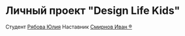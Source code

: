 # Личный проект "Design Life Kids"

Студент [Рябова Юлия](http://t.me/ryabova-yuliya)
Наставник [Смирнов Иван ®](http://t.me/ducker_t)